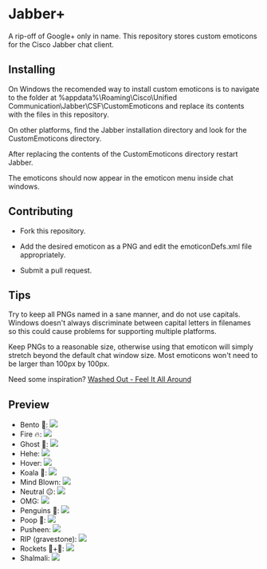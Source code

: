 # Jabber+ #

A rip-off of Google+ only in name. This repository stores custom emoticons for the Cisco Jabber chat client.

## Installing ##

On Windows the recomended way to install custom emoticons is to navigate to the folder at %appdata%\Roaming\Cisco\Unified Communication\Jabber\CSF\CustomEmoticons and replace its contents with the files in this repository.

On other platforms, find the Jabber installation directory and look for the CustomEmoticons directory.

After replacing the contents of the CustomEmoticons directory restart Jabber.

The emoticons should now appear in the emoticon menu inside chat windows.

## Contributing ##

* Fork this repository.

* Add the desired emoticon as a PNG and edit the emoticonDefs.xml file appropriately.

* Submit a pull request.

## Tips ##

Try to keep all PNGs named in a sane manner, and do not use capitals. Windows doesn't always discriminate between capital letters in filenames so this could cause problems for supporting multiple platforms.

Keep PNGs to a reasonable size, otherwise using that emoticon will simply stretch beyond the default chat window size. Most emoticons won't need to be larger than 100px by 100px.

Need some inspiration? [Washed Out - Feel It All Around](https://soundcloud.com/washedoutofficial/04-feel-it-all-around)

## Preview ##

- Bento :bento:: ![](https://rawgit.com/ngtvspc/jabber_plus/master/bento.png)
- Fire :fire:: ![](https://rawgit.com/ngtvspc/jabber_plus/master/fire.png)
- Ghost :ghost:: ![](https://rawgit.com/ngtvspc/jabber_plus/master/ghost.png)
- Hehe: ![](https://rawgit.com/ngtvspc/jabber_plus/master/hehe.gif)
- Hover: ![](https://rawgit.com/ngtvspc/jabber_plus/master/hoverBk.gif)
- Koala :koala:: ![](https://rawgit.com/ngtvspc/jabber_plus/master/koala.png)
- Mind Blown: ![](https://rawgit.com/ngtvspc/jabber_plus/master/mindblown.gif)
- Neutral :neutral_face:: ![](https://rawgit.com/ngtvspc/jabber_plus/master/neutral.png)
- OMG: ![](https://rawgit.com/ngtvspc/jabber_plus/master/omg.gif)
- Penguins :penguin:: ![](https://rawgit.com/ngtvspc/jabber_plus/master/penguins.png)
- Poop :poop:: ![](https://rawgit.com/ngtvspc/jabber_plus/master/poop.png)
- Pusheen: ![](https://rawgit.com/ngtvspc/jabber_plus/master/pusheen.png)
- RIP (gravestone): ![](https://rawgit.com/ngtvspc/jabber_plus/master/rip.png)
- Rockets :rocket:+:snail:: ![](https://rawgit.com/ngtvspc/jabber_plus/master/rockets.GIF)
- Shalmali: ![](https://rawgit.com/ngtvspc/jabber_plus/master/shalmali.png)
